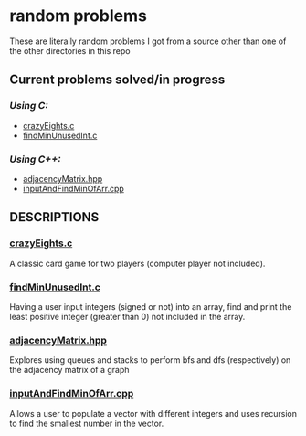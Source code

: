 # **random problems**
These are literally random problems I got from a source other than one of the other directories in this repo

## Current problems solved/in progress
### *Using C:*
* [crazyEights.c](crazyEights.c)
* [findMinUnusedInt.c](findMinUnusedInt.c)

### *Using C++:*
* [adjacencyMatrix.hpp](adjacencyMatrix.hpp)
* [inputAndFindMinOfArr.cpp](inputAndFindMinOfArr.cpp)



## **DESCRIPTIONS**
### [crazyEights.c](crazyEights.c)
  A classic card game for two players (computer player not included).

### [findMinUnusedInt.c](findMinUnusedInt.c)
  Having a user input integers (signed or not) into an array, find and print the least positive integer (greater than 0) not included in the array.
  
### [adjacencyMatrix.hpp](adjacencyMatrix.hpp)
  Explores using queues and stacks to perform bfs and dfs (respectively) on the adjacency matrix of a graph

### [inputAndFindMinOfArr.cpp](inputAndFindMinOfArr.cpp)
  Allows a user to populate a vector with different integers and uses recursion to find the smallest number in the vector.
